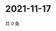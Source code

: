 # 2021-11-17

共 0 条

<!-- BEGIN WEIBO -->
<!-- 最后更新时间 Wed Nov 17 2021 15:14:27 GMT+0800 (China Standard Time) -->

<!-- END WEIBO -->
